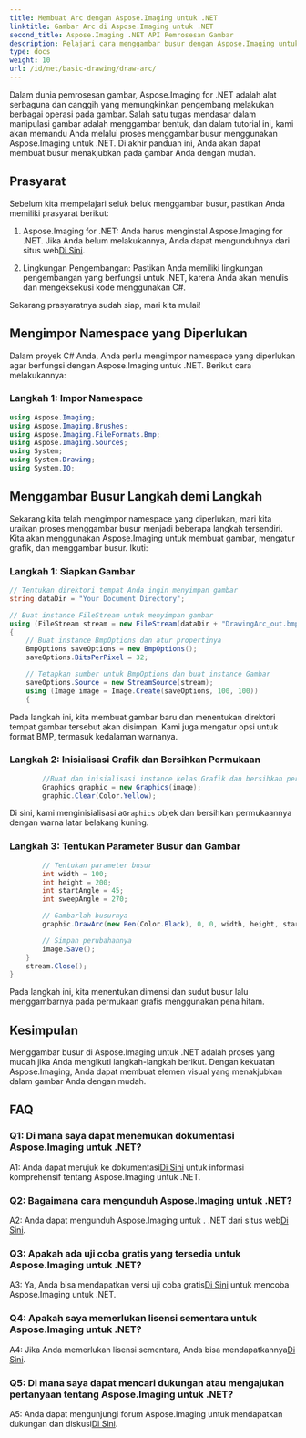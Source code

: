 ```yaml
---
title: Membuat Arc dengan Aspose.Imaging untuk .NET
linktitle: Gambar Arc di Aspose.Imaging untuk .NET
second_title: Aspose.Imaging .NET API Pemrosesan Gambar
description: Pelajari cara menggambar busur dengan Aspose.Imaging untuk .NET, alat manipulasi gambar yang canggih. Panduan langkah demi langkah untuk membuat visual yang menakjubkan.
type: docs
weight: 10
url: /id/net/basic-drawing/draw-arc/
---
```

Dalam dunia pemrosesan gambar, Aspose.Imaging for .NET adalah alat serbaguna dan canggih yang memungkinkan pengembang melakukan berbagai operasi pada gambar. Salah satu tugas mendasar dalam manipulasi gambar adalah menggambar bentuk, dan dalam tutorial ini, kami akan memandu Anda melalui proses menggambar busur menggunakan Aspose.Imaging untuk .NET. Di akhir panduan ini, Anda akan dapat membuat busur menakjubkan pada gambar Anda dengan mudah.

## Prasyarat

Sebelum kita mempelajari seluk beluk menggambar busur, pastikan Anda memiliki prasyarat berikut:

1.  Aspose.Imaging for .NET: Anda harus menginstal Aspose.Imaging for .NET. Jika Anda belum melakukannya, Anda dapat mengunduhnya dari situs web[Di Sini](https://releases.aspose.com/imaging/net/).

2. Lingkungan Pengembangan: Pastikan Anda memiliki lingkungan pengembangan yang berfungsi untuk .NET, karena Anda akan menulis dan mengeksekusi kode menggunakan C#.

Sekarang prasyaratnya sudah siap, mari kita mulai!

## Mengimpor Namespace yang Diperlukan

Dalam proyek C# Anda, Anda perlu mengimpor namespace yang diperlukan agar berfungsi dengan Aspose.Imaging untuk .NET. Berikut cara melakukannya:

### Langkah 1: Impor Namespace

```csharp
using Aspose.Imaging;
using Aspose.Imaging.Brushes;
using Aspose.Imaging.FileFormats.Bmp;
using Aspose.Imaging.Sources;
using System;
using System.Drawing;
using System.IO;
```

## Menggambar Busur Langkah demi Langkah

Sekarang kita telah mengimpor namespace yang diperlukan, mari kita uraikan proses menggambar busur menjadi beberapa langkah tersendiri. Kita akan menggunakan Aspose.Imaging untuk membuat gambar, mengatur grafik, dan menggambar busur. Ikuti:

### Langkah 1: Siapkan Gambar

```csharp
// Tentukan direktori tempat Anda ingin menyimpan gambar
string dataDir = "Your Document Directory";

// Buat instance FileStream untuk menyimpan gambar
using (FileStream stream = new FileStream(dataDir + "DrawingArc_out.bmp", FileMode.Create))
{
    // Buat instance BmpOptions dan atur propertinya
    BmpOptions saveOptions = new BmpOptions();
    saveOptions.BitsPerPixel = 32;

    // Tetapkan sumber untuk BmpOptions dan buat instance Gambar
    saveOptions.Source = new StreamSource(stream);
    using (Image image = Image.Create(saveOptions, 100, 100))
    {
```

Pada langkah ini, kita membuat gambar baru dan menentukan direktori tempat gambar tersebut akan disimpan. Kami juga mengatur opsi untuk format BMP, termasuk kedalaman warnanya.

### Langkah 2: Inisialisasi Grafik dan Bersihkan Permukaan

```csharp
        //Buat dan inisialisasi instance kelas Grafik dan bersihkan permukaan grafis
        Graphics graphic = new Graphics(image);
        graphic.Clear(Color.Yellow);
```

 Di sini, kami menginisialisasi a`Graphics` objek dan bersihkan permukaannya dengan warna latar belakang kuning.

### Langkah 3: Tentukan Parameter Busur dan Gambar

```csharp
        // Tentukan parameter busur
        int width = 100;
        int height = 200;
        int startAngle = 45;
        int sweepAngle = 270;

        // Gambarlah busurnya
        graphic.DrawArc(new Pen(Color.Black), 0, 0, width, height, startAngle, sweepAngle);

        // Simpan perubahannya
        image.Save();
    }
    stream.Close();
}
```

Pada langkah ini, kita menentukan dimensi dan sudut busur lalu menggambarnya pada permukaan grafis menggunakan pena hitam.

## Kesimpulan

Menggambar busur di Aspose.Imaging untuk .NET adalah proses yang mudah jika Anda mengikuti langkah-langkah berikut. Dengan kekuatan Aspose.Imaging, Anda dapat membuat elemen visual yang menakjubkan dalam gambar Anda dengan mudah.

## FAQ

### Q1: Di mana saya dapat menemukan dokumentasi Aspose.Imaging untuk .NET?

 A1: Anda dapat merujuk ke dokumentasi[Di Sini](https://reference.aspose.com/imaging/net/) untuk informasi komprehensif tentang Aspose.Imaging untuk .NET.

### Q2: Bagaimana cara mengunduh Aspose.Imaging untuk .NET?

 A2: Anda dapat mengunduh Aspose.Imaging untuk . .NET dari situs web[Di Sini](https://releases.aspose.com/imaging/net/).

### Q3: Apakah ada uji coba gratis yang tersedia untuk Aspose.Imaging untuk .NET?

 A3: Ya, Anda bisa mendapatkan versi uji coba gratis[Di Sini](https://releases.aspose.com/) untuk mencoba Aspose.Imaging untuk .NET.

### Q4: Apakah saya memerlukan lisensi sementara untuk Aspose.Imaging untuk .NET?

 A4: Jika Anda memerlukan lisensi sementara, Anda bisa mendapatkannya[Di Sini](https://purchase.aspose.com/temporary-license/).

### Q5: Di mana saya dapat mencari dukungan atau mengajukan pertanyaan tentang Aspose.Imaging untuk .NET?

 A5: Anda dapat mengunjungi forum Aspose.Imaging untuk mendapatkan dukungan dan diskusi[Di Sini](https://forum.aspose.com/).
